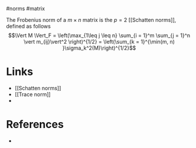 #norms #matrix 

The Frobenius norm of a $m \times n$ matrix is the $p = 2$ [[Schatten norms]], defined as follows
$$$$
$$\Vert M \Vert_F = \left(\max_{1\leq j \leq n} \sum_{i = 1}^m \sum_{j = 1}^n \vert m_{ij}\vert^2 \right)^{1/2} = \left(\sum_{k = 1}^{\min(m, n) }\sigma_k^2(M)\right)^{1/2}$$


$$
$$
# Links
- [[Schatten norms]]
- [[Trace norm]]
- 

# References
- 